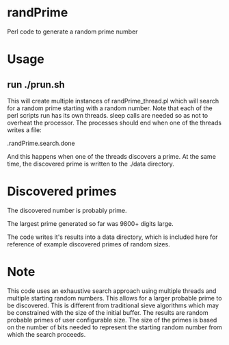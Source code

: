 # randPrime
Perl code to generate a random prime number

# Usage
## run ./prun.sh

This will create multiple instances of randPrime\_thread.pl
which will search for a random prime starting with a random
number. Note that each of the perl scripts run has its
own threads. sleep calls are needed so as not to overheat
the processor. The processes should end when one of the
threads writes a file:

.randPrime.search.done

And this happens when one of the threads discovers a prime.
At the same time, the discovered prime is written to the ./data
directory.

# Discovered primes
The discovered number is probably prime. 

The largest prime generated so far was 9800+ digits large.

The code writes it's results into a data directory,
which is included here for reference of example discovered
primes of random sizes.

# Note
This code uses an exhaustive search approach using multiple threads
and multiple starting random numbers. This allows for a larger probable 
prime to be discovered. This is different from traditional sieve algorithms
which may be constrained with the size of the initial buffer. The results
are random probable primes of user configurable size. The size of the primes
is based on the number of bits needed to represent the starting random number
from which the search proceeds.
